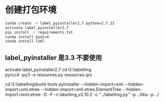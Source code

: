 # 创建打包环境
```bash
conda create -n label_pyinstaller2.7 python=2.7.13
activate label_pyinstaller2.7
pip install -r requirements.txt
conda install pyqt=4
conda install lxml
```

##  label_pyinstaller 是3.3 不要使用

activate label_pyinstaller2.7
cd G:\labelImg\
pyrcc4 -py3 -o resources.py resources.qrc

cd G:\labelImg\build-tools
pyinstaller --hidden-import=xml  --hidden-import=xml.etree --hidden-import=xml.etree.ElementTree --hidden-import=lxml.etree  -D -F -n labelImg_v2.10.2 -c "../labelImg.py" -p ../libs -p ../